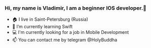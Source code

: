 ### Hi, my name is Vladimir, I am a beginner IOS developer.👋

- 🏠 I live in Saint-Petersburg (Russia)
- 🌱 I’m currently learning Swift 
- 💻 I'm currently looking for a job in Mobile Development
- 📫 You can contact me by telegram @HolyBuddha
<!--
**HolyBuddha/HolyBuddha** is a ✨ _special_ ✨ repository because its `README.md` (this file) appears on your GitHub profile.

Here are some ideas to get you started:

- 🔭 I’m currently working on ...
- 🌱 I’m currently learning ...
- 👯 I’m looking to collaborate on ...
- 🤔 I’m looking for help with ...
- 💬 Ask me about ...
- 📫 How to reach me: ...
- 😄 Pronouns: ...
- ⚡ Fun fact: ...
-->
